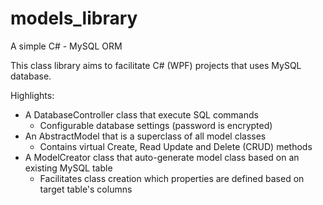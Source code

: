 models_library
=============

A simple C# - MySQL ORM

This class library aims to facilitate C# (WPF) projects that uses MySQL database.

Highlights:
* A DatabaseController class that execute SQL commands
  - Configurable database settings (password is encrypted)
* An AbstractModel that is a superclass of all model classes
  - Contains virtual Create, Read Update and Delete (CRUD) methods
* A ModelCreator class that auto-generate model class based on an existing MySQL table
  - Facilitates class creation which properties are defined based on target table's columns
